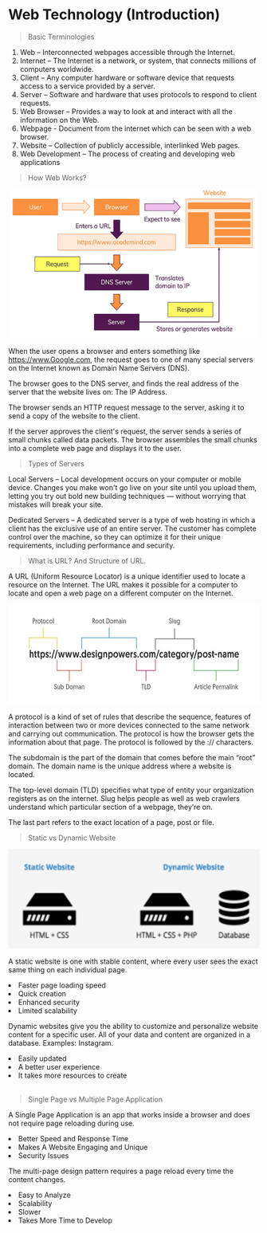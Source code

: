 # Web Technology (Introduction)

> Basic Terminologies

1. Web – Interconnected webpages accessible through the Internet.
2. Internet – The Internet is a network, or system, that connects millions of computers worldwide.
3. Client – Any computer hardware or software device that requests access to a service provided by a server.
4. Server – Software and hardware that uses protocols to respond to client requests.
5. Web Browser – Provides a way to look at and interact with all the information on the Web.
6. Webpage - Document from the internet which can be seen with a web browser.
7. Website – Collection of publicly accessible, interlinked Web pages.
8. Web Development – The process of creating and developing web applications

> How Web Works?

<center><img src="./day01/Images/RM1.png" height="300px" width="500px"></center>

When the user opens a browser and enters something like https://www.Google.com, the request goes to one of many special servers on the Internet known as Domain Name Servers (DNS).

The browser goes to the DNS server, and finds the real address of the server that the website lives on: The IP Address.

The browser sends an HTTP request message to the server, asking it to send a copy of the website to the client.

If the server approves the client's request, the server sends a series of small chunks called data packets. The browser assembles the small chunks into a complete web page and displays it to the user.
<br>

> Types of Servers

Local Servers – Local development occurs on your computer or mobile device. Changes you make won't go live on your site until you upload them, letting you try out bold new building techniques — without worrying that mistakes will break your site.

Dedicated Servers – A dedicated server is a type of web hosting in which a client has the exclusive use of an entire server. The customer has complete control over the machine, so they can optimize it for their unique requirements, including performance and security.
<br>

> What is URL? And Structure of URL.

A URL (Uniform Resource Locator) is a unique identifier used to locate a resource on the Internet. The URL makes it possible for a computer to locate and open a web page on a different computer on the Internet.

<center> <img src="./day01/Images/RM2.jpg" height="200px" width="700px"></center>

A protocol is a kind of set of rules that describe the sequence, features of interaction between two or more devices connected to the same network and carrying out communication. The protocol is how the browser gets the information about that page. The protocol is followed by the :// characters.

The subdomain is the part of the domain that comes before the main “root” domain. The domain name is the unique address where a website is located.

The top-level domain (TLD) specifies what type of entity your organization registers as on the internet. Slug helps people as well as web crawlers understand which particular section of a webpage, they’re on.

The last part refers to the exact location of a page, post or file.
<br>

> Static vs Dynamic Website

<center><img src="./day01/Images/RM3.png" height="200px" width="600px"></center>

A static website is one with stable content, where every user sees the exact same thing on each individual page.

<li>Faster page loading speed</li>
<li>Quick creation</li>
<li>Enhanced security</li>
<li>Limited scalability</li>

Dynamic websites give you the ability to customize and personalize website content for a specific user. All of your data and content are organized in a database. Examples: Instagram.

<li>Easily updated</li>
<li>A better user experience</li>
<li>It takes more resources to create</li>

<br>

> Single Page vs Multiple Page Application

A Single Page Application is an app that works inside a browser and does not require page reloading during use.

<li>Better Speed and Response Time</li> 
<li> Makes A Website Engaging and Unique</li> 
<li> Security Issues</li>

The multi-page design pattern requires a page reload every time the content changes.

<li> Easy to Analyze</li> 
<li> Scalability</li> 
<li> Slower</li> 
<li> Takes More Time to Develop</li>

<br>
